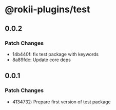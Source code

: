 # @rokii-plugins/test

## 0.0.2

### Patch Changes

- 14b440f: fix test package with keywords
- 8a89fdc: Update core deps

## 0.0.1

### Patch Changes

- 4134732: Prepare first version of test package
